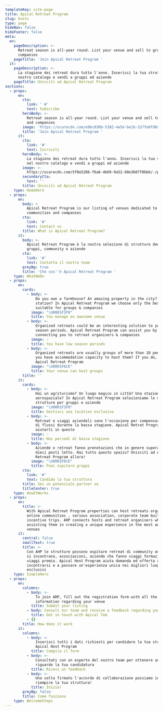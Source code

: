 ```yaml
---
templateKey: site-page
title: Apical Retreat Program
slug: hosts
type: page
hideNav: false
hideFooter: false
meta:
  en:
    pageDescription: >-
      Retreat season is all-year round. List your venue and sell to groups and
      companies
    pageTitle: 'Join Apical Retreat Program '
  it:
    pageDescription: >-
      La stagione dei retreat dura tutto l'anno. Inserisci la tua struttura nel
      nostro catalogo e vendi a gruppi ed aziende
    pageTitle: Unisciti ad Apical Retreat Program
sections:
  - props:
      en:
        cta:
          link: ' #'
          text: Subscribe
        heroBody: >-
          Retreat season is all-year round. List your venue and sell to groups
          and companies
        image: 'https://ucarecdn.com/e9bc030b-5382-4a5d-be16-327fe0fd69f8/'
        title: 'Join Apical Retreat Program '
      it:
        cta:
          link: '#'
          text: Iscriviti
        heroBody: >-
          La stagione dei retreat dura tutto l'anno. Inserisci la tua struttura
          nel nostro catalogo e vendi a gruppi ed aziende
        image: >-
          https://ucarecdn.com/5f8e5286-f6a6-4b69-9a52-68e3607f8bb6/-/preview/-/enhance/37/
        secondaryCta:
          text: ''
        title: Unisciti ad Apical Retreat Program
    type: HomeHero
  - props:
      en:
        body: >
          Apical Retreat Program is our listing of venues dedicated to groups,
          communities and companies
        cta:
          link: '#'
          text: Contact us
        title: What is Apical Retreat Program?
      it:
        body: >-
          Apical Retreat Program è la nostra selezione di strutture dedicate a
          gruppi, community e aziende
        cta:
          link: '#'
          text: Contatta il nostro team
        greyBg: true
        title: 'Che cos''è Apical Retreat Program '
    type: WhatWeDo
  - props:
      en:
        cards:
          - body: >-
              Do you own a farmhouse? An amazing property in the city? A space
              station? In Apical Retreat Program we choose only the best venues
              suitable for groups & companies
            image: "\U0001F3F0"
            title: You manage an awesome venue
          - body: >-
              Organized retreats could be an interesting solution to your low
              season periods. Apical Retreat Program can assist you by
              connecting you to retreat organisers & companies 
            image: ☝
            title: You have low season periods
          - body: >-
              Organized retreats are usually groups of more than 10 people. Do
              you have accommodation capacity to host them? If you do, join
              Apical Retreat Program 
            image: "\U0001F6CE"
            title: Your venue can host groups
        title: ''
      it:
        cards:
          - body: >-
              Hai un agriturismo? Un luogo magico in città? Una stazione
              aerospaziale? In Apical Retreat Program selezioniamo le migliori
              strutture per gruppi e aziende
            image: "\U0001F3F0"
            title: Gestisci una location esclusiva
          - body: >-
              Retreat e viaggi aziendali sono l'occasione per compensare il calo
              di flussi durante la bassa stagione. Apical Retrat Program può
              aiutarti in questo
            image: ☝
            title: Hai periodi di bassa stagione
          - body: >-
              Aziende o retreat fanno prenotazioni che in genere superano i
              dieci posti letto. Hai tutto questo spazio? Unisciti ad Apical
              Retreat Program allora! 
            image: "\U0001F6CE"
            title: Puoi ospitare gruppi
        cta:
          link: '#'
          text: Candida la tua struttura
        title: Sei un potenziale partner se
        titleCenter: true
    type: HowItWorks
  - props:
      en:
        title: >-
          With Apical Retreat Program properties can host retreats organized by
          online communities , various association, corporate team building or
          incentive trips. ARP connects hosts and retreat organisers while
          assisting them in creating a unique experience in the most awesome
          venues
      it:
        central: false
        smallText: true
        title: >-
          Con AHP le strutture possono ospitare retreat di community online che
          si incontrano, associazioni, aziende che fanno viaggi formazione o
          viaggi premio. Apical Host Program aiuta domanda ed offerta ad
          incontrarsi e a passare un'esperienza unica nei migliori luoghi
          esclusivi
    type: SimpleHero
  - props:
      en:
        columns:
          - body: >-
              To join ARP, fill out the registration form with all the necessary
              information regarding your venue 
            title: Submit your listing
          - body: Consult our team and receive a feedback regarding your listing
            title: Get in touch with Apical Tem
          - {}
        title: How does it work
      it:
        columns:
          - body: >-
              Inserisci tutti i dati richiesti per candidare la tua struttura ad
              Apical Host Program
            title: Compila il form
          - body: >-
              Consultati con un esperto del nostro team per ottenere un feedback
              riguardo la tua candidatura
            title: Ricevi un feedback
          - body: >-
              Una volta firmato l'accordo di collaborazione possiamo iniziare a
              riempire la tua struttura! 
            title: Inizia!
        greyBg: false
        title: Come funziona
    type: WelcomeSteps
---
```


